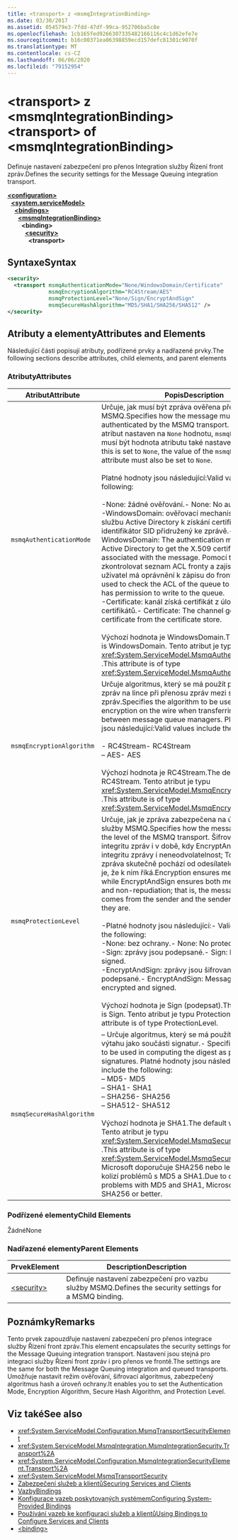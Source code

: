 ```yaml
---
title: <transport> z <msmqIntegrationBinding>
ms.date: 03/30/2017
ms.assetid: 054579e3-7fdd-47df-99ca-952706ba5c8e
ms.openlocfilehash: 1cb165fed9266307335482166116c4c1d62efe7e
ms.sourcegitcommit: b16c00371ea06398859ecd157defc81301c9070f
ms.translationtype: MT
ms.contentlocale: cs-CZ
ms.lasthandoff: 06/06/2020
ms.locfileid: "79152954"
---
```

# <a name="transport-of-msmqintegrationbinding"></a><span data-ttu-id="6fbe9-102">\<transport> z \<msmqIntegrationBinding></span><span class="sxs-lookup"><span data-stu-id="6fbe9-102">\<transport> of \<msmqIntegrationBinding></span></span>
<span data-ttu-id="6fbe9-103">Definuje nastavení zabezpečení pro přenos Integration služby Řízení front zpráv.</span><span class="sxs-lookup"><span data-stu-id="6fbe9-103">Defines the security settings for the Message Queuing integration transport.</span></span>  
  
[**\<configuration>**](../configuration-element.md)\
&nbsp;&nbsp;[**\<system.serviceModel>**](system-servicemodel.md)\
&nbsp;&nbsp;&nbsp;&nbsp;[**\<bindings>**](bindings.md)\
&nbsp;&nbsp;&nbsp;&nbsp;&nbsp;&nbsp;[**\<msmqIntegrationBinding>**](msmqintegrationbinding.md)\
&nbsp;&nbsp;&nbsp;&nbsp;&nbsp;&nbsp;&nbsp;&nbsp;**\<binding>**\
&nbsp;&nbsp;&nbsp;&nbsp;&nbsp;&nbsp;&nbsp;&nbsp;&nbsp;&nbsp;[**\<security>**](security-of-msmqintegrationbinding.md)\
&nbsp;&nbsp;&nbsp;&nbsp;&nbsp;&nbsp;&nbsp;&nbsp;&nbsp;&nbsp;&nbsp;&nbsp;**\<transport>**  
  
## <a name="syntax"></a><span data-ttu-id="6fbe9-104">Syntaxe</span><span class="sxs-lookup"><span data-stu-id="6fbe9-104">Syntax</span></span>  
  
```xml  
<security>
  <transport msmqAuthenticationMode="None/WindowsDomain/Certificate"
             msmqEncryptionAlgorithm="RC4Stream/AES"
             msmqProtectionLevel="None/Sign/EncryptAndSign"
             msmqSecureHashAlgorithm="MD5/SHA1/SHA256/SHA512" />
</security>
```  
  
## <a name="attributes-and-elements"></a><span data-ttu-id="6fbe9-105">Atributy a elementy</span><span class="sxs-lookup"><span data-stu-id="6fbe9-105">Attributes and Elements</span></span>  
 <span data-ttu-id="6fbe9-106">Následující části popisují atributy, podřízené prvky a nadřazené prvky.</span><span class="sxs-lookup"><span data-stu-id="6fbe9-106">The following sections describe attributes, child elements, and parent elements</span></span>  
  
### <a name="attributes"></a><span data-ttu-id="6fbe9-107">Atributy</span><span class="sxs-lookup"><span data-stu-id="6fbe9-107">Attributes</span></span>  
  
|<span data-ttu-id="6fbe9-108">Atribut</span><span class="sxs-lookup"><span data-stu-id="6fbe9-108">Attribute</span></span>|<span data-ttu-id="6fbe9-109">Popis</span><span class="sxs-lookup"><span data-stu-id="6fbe9-109">Description</span></span>|  
|---------------|-----------------|  
|`msmqAuthenticationMode`|<span data-ttu-id="6fbe9-110">Určuje, jak musí být zpráva ověřena přenosem služby MSMQ.</span><span class="sxs-lookup"><span data-stu-id="6fbe9-110">Specifies how the message must be authenticated by the MSMQ transport.</span></span> <span data-ttu-id="6fbe9-111">Pokud je tento atribut nastaven na `None` hodnotu, `msmqProtectionLevel` musí být hodnota atributu také nastavena na `None` .</span><span class="sxs-lookup"><span data-stu-id="6fbe9-111">If this is set to `None`, the value of the `msmqProtectionLevel` attribute must also be set to `None`.</span></span><br /><br /> <span data-ttu-id="6fbe9-112">Platné hodnoty jsou následující:</span><span class="sxs-lookup"><span data-stu-id="6fbe9-112">Valid values include the following:</span></span><br /><br /> <span data-ttu-id="6fbe9-113">-None: žádné ověřování.</span><span class="sxs-lookup"><span data-stu-id="6fbe9-113">-   None: No authentication.</span></span><br /><span data-ttu-id="6fbe9-114">-WindowsDomain: ověřovací mechanismus používá službu Active Directory k získání certifikátu X. 509 pro identifikátor SID přidružený ke zprávě.</span><span class="sxs-lookup"><span data-stu-id="6fbe9-114">-   WindowsDomain: The authentication mechanism uses Active Directory to get the X.509 certificate for the SID associated with the message.</span></span> <span data-ttu-id="6fbe9-115">Pomocí této možnosti lze zkontrolovat seznam ACL fronty a zajistit tak, že uživatel má oprávnění k zápisu do fronty.</span><span class="sxs-lookup"><span data-stu-id="6fbe9-115">This is then used to check the ACL of the queue to ensure the user has permission to write to the queue.</span></span><br /><span data-ttu-id="6fbe9-116">-Certificate: kanál získá certifikát z úložiště certifikátů.</span><span class="sxs-lookup"><span data-stu-id="6fbe9-116">-   Certificate: The channel gets the certificate from the certificate store.</span></span><br /><br /> <span data-ttu-id="6fbe9-117">Výchozí hodnota je WindowsDomain.</span><span class="sxs-lookup"><span data-stu-id="6fbe9-117">The default value is WindowsDomain.</span></span> <span data-ttu-id="6fbe9-118">Tento atribut je typu <xref:System.ServiceModel.MsmqAuthenticationMode> .</span><span class="sxs-lookup"><span data-stu-id="6fbe9-118">This attribute is of type <xref:System.ServiceModel.MsmqAuthenticationMode>.</span></span>|  
|`msmqEncryptionAlgorithm`|<span data-ttu-id="6fbe9-119">Určuje algoritmus, který se má použít pro šifrování zpráv na lince při přenosu zpráv mezi správci fronty zpráv.</span><span class="sxs-lookup"><span data-stu-id="6fbe9-119">Specifies the algorithm to be used for message encryption on the wire when transferring messages between message queue managers.</span></span> <span data-ttu-id="6fbe9-120">Platné hodnoty jsou následující:</span><span class="sxs-lookup"><span data-stu-id="6fbe9-120">Valid values include the following:</span></span><br /><br /> <span data-ttu-id="6fbe9-121">- RC4Stream</span><span class="sxs-lookup"><span data-stu-id="6fbe9-121">-   RC4Stream</span></span><br /><span data-ttu-id="6fbe9-122">– AES</span><span class="sxs-lookup"><span data-stu-id="6fbe9-122">-   AES</span></span><br /><br /> <span data-ttu-id="6fbe9-123">Výchozí hodnota je RC4Stream.</span><span class="sxs-lookup"><span data-stu-id="6fbe9-123">The default value is RC4Stream.</span></span> <span data-ttu-id="6fbe9-124">Tento atribut je typu <xref:System.ServiceModel.MsmqEncryptionAlgorithm> .</span><span class="sxs-lookup"><span data-stu-id="6fbe9-124">This attribute is of type <xref:System.ServiceModel.MsmqEncryptionAlgorithm>.</span></span>|  
|`msmqProtectionLevel`|<span data-ttu-id="6fbe9-125">Určuje, jak je zpráva zabezpečena na úrovni přenosu služby MSMQ.</span><span class="sxs-lookup"><span data-stu-id="6fbe9-125">Specifies how the message is secured at the level of the MSMQ transport.</span></span> <span data-ttu-id="6fbe9-126">Šifrování zajišťuje integritu zpráv i v době, kdy EncryptAndSign zajišťuje integritu zprávy i neneodvolatelnost; To znamená, že zpráva skutečně pochází od odesílatele a odesilatelem je, že k nim říká.</span><span class="sxs-lookup"><span data-stu-id="6fbe9-126">Encryption ensures message integrity while EncryptAndSign ensures both message integrity and non-repudiation; that is, the message indeed comes from the sender and the sender is who they say they are.</span></span><br /><br /> <span data-ttu-id="6fbe9-127">-Platné hodnoty jsou následující:</span><span class="sxs-lookup"><span data-stu-id="6fbe9-127">-   Valid values include the following:</span></span><br /><span data-ttu-id="6fbe9-128">-None: bez ochrany.</span><span class="sxs-lookup"><span data-stu-id="6fbe9-128">-   None: No protection.</span></span><br /><span data-ttu-id="6fbe9-129">-Sign: zprávy jsou podepsané.</span><span class="sxs-lookup"><span data-stu-id="6fbe9-129">-   Sign: Messages are signed.</span></span><br /><span data-ttu-id="6fbe9-130">-EncryptAndSign: zprávy jsou šifrované a podepsané.</span><span class="sxs-lookup"><span data-stu-id="6fbe9-130">-   EncryptAndSign: Messages are encrypted and signed.</span></span><br /><br /> <span data-ttu-id="6fbe9-131">Výchozí hodnota je Sign (podepsat).</span><span class="sxs-lookup"><span data-stu-id="6fbe9-131">The default value is Sign.</span></span> <span data-ttu-id="6fbe9-132">Tento atribut je typu ProtectionLevel.</span><span class="sxs-lookup"><span data-stu-id="6fbe9-132">This attribute is of type ProtectionLevel.</span></span>|  
|`msmqSecureHashAlgorithm`|<span data-ttu-id="6fbe9-133">– Určuje algoritmus, který se má použít při výpočtu výtahu jako součásti signatur.</span><span class="sxs-lookup"><span data-stu-id="6fbe9-133">-   Specifies the algorithm to be used in computing the digest as part of signatures.</span></span> <span data-ttu-id="6fbe9-134">Platné hodnoty jsou následující:</span><span class="sxs-lookup"><span data-stu-id="6fbe9-134">Valid values include the following:</span></span><br /><span data-ttu-id="6fbe9-135">– MD5</span><span class="sxs-lookup"><span data-stu-id="6fbe9-135">-   MD5</span></span><br /><span data-ttu-id="6fbe9-136">– SHA1</span><span class="sxs-lookup"><span data-stu-id="6fbe9-136">-   SHA1</span></span><br /><span data-ttu-id="6fbe9-137">– SHA256</span><span class="sxs-lookup"><span data-stu-id="6fbe9-137">-   SHA256</span></span><br /><span data-ttu-id="6fbe9-138">– SHA512</span><span class="sxs-lookup"><span data-stu-id="6fbe9-138">-   SHA512</span></span><br /><br /> <span data-ttu-id="6fbe9-139">Výchozí hodnota je SHA1.</span><span class="sxs-lookup"><span data-stu-id="6fbe9-139">The default value is SHA1.</span></span> <span data-ttu-id="6fbe9-140">Tento atribut je typu <xref:System.ServiceModel.MsmqSecureHashAlgorithm> .</span><span class="sxs-lookup"><span data-stu-id="6fbe9-140">This attribute is of type <xref:System.ServiceModel.MsmqSecureHashAlgorithm>.</span></span><br><span data-ttu-id="6fbe9-141">Microsoft doporučuje SHA256 nebo lepší z důvodu kolizí problémů s MD5 a SHA1.</span><span class="sxs-lookup"><span data-stu-id="6fbe9-141">Due to collision problems with MD5 and SHA1, Microsoft recommends SHA256 or better.</span></span>|  
  
### <a name="child-elements"></a><span data-ttu-id="6fbe9-142">Podřízené elementy</span><span class="sxs-lookup"><span data-stu-id="6fbe9-142">Child Elements</span></span>  
 <span data-ttu-id="6fbe9-143">Žádné</span><span class="sxs-lookup"><span data-stu-id="6fbe9-143">None</span></span>  
  
### <a name="parent-elements"></a><span data-ttu-id="6fbe9-144">Nadřazené elementy</span><span class="sxs-lookup"><span data-stu-id="6fbe9-144">Parent Elements</span></span>  
  
|<span data-ttu-id="6fbe9-145">Prvek</span><span class="sxs-lookup"><span data-stu-id="6fbe9-145">Element</span></span>|<span data-ttu-id="6fbe9-146">Description</span><span class="sxs-lookup"><span data-stu-id="6fbe9-146">Description</span></span>|  
|-------------|-----------------|  
|[\<security>](security-of-basichttpbinding.md)|<span data-ttu-id="6fbe9-147">Definuje nastavení zabezpečení pro vazbu služby MSMQ.</span><span class="sxs-lookup"><span data-stu-id="6fbe9-147">Defines the security settings for a MSMQ binding.</span></span>|  
  
## <a name="remarks"></a><span data-ttu-id="6fbe9-148">Poznámky</span><span class="sxs-lookup"><span data-stu-id="6fbe9-148">Remarks</span></span>  
 <span data-ttu-id="6fbe9-149">Tento prvek zapouzdřuje nastavení zabezpečení pro přenos integrace služby Řízení front zpráv.</span><span class="sxs-lookup"><span data-stu-id="6fbe9-149">This element encapsulates the security settings for the Message Queuing integration transport.</span></span> <span data-ttu-id="6fbe9-150">Nastavení jsou stejná pro integraci služby Řízení front zpráv i pro přenos ve frontě.</span><span class="sxs-lookup"><span data-stu-id="6fbe9-150">The settings are the same for both the Message Queuing integration and queued transports.</span></span> <span data-ttu-id="6fbe9-151">Umožňuje nastavit režim ověřování, šifrovací algoritmus, zabezpečený algoritmus hash a úroveň ochrany.</span><span class="sxs-lookup"><span data-stu-id="6fbe9-151">It enables you to set the Authentication Mode, Encryption Algorithm, Secure Hash Algorithm, and Protection Level.</span></span>  
  
## <a name="see-also"></a><span data-ttu-id="6fbe9-152">Viz také</span><span class="sxs-lookup"><span data-stu-id="6fbe9-152">See also</span></span>

- <xref:System.ServiceModel.Configuration.MsmqTransportSecurityElement>
- <xref:System.ServiceModel.MsmqIntegration.MsmqIntegrationSecurity.Transport%2A>
- <xref:System.ServiceModel.Configuration.MsmqIntegrationSecurityElement.Transport%2A>
- <xref:System.ServiceModel.MsmqTransportSecurity>
- [<span data-ttu-id="6fbe9-153">Zabezpečení služeb a klientů</span><span class="sxs-lookup"><span data-stu-id="6fbe9-153">Securing Services and Clients</span></span>](../../../wcf/feature-details/securing-services-and-clients.md)
- [<span data-ttu-id="6fbe9-154">Vazby</span><span class="sxs-lookup"><span data-stu-id="6fbe9-154">Bindings</span></span>](../../../wcf/bindings.md)
- [<span data-ttu-id="6fbe9-155">Konfigurace vazeb poskytovaných systémem</span><span class="sxs-lookup"><span data-stu-id="6fbe9-155">Configuring System-Provided Bindings</span></span>](../../../wcf/feature-details/configuring-system-provided-bindings.md)
- [<span data-ttu-id="6fbe9-156">Používání vazeb ke konfiguraci služeb a klientů</span><span class="sxs-lookup"><span data-stu-id="6fbe9-156">Using Bindings to Configure Services and Clients</span></span>](../../../wcf/using-bindings-to-configure-services-and-clients.md)
- [\<binding>](bindings.md)
